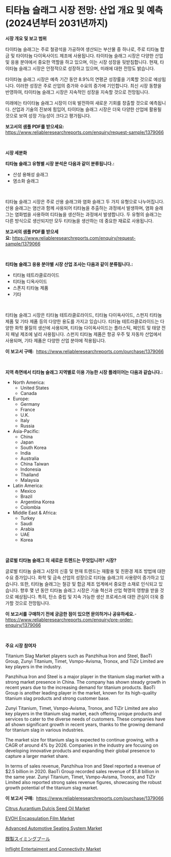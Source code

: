 <p><h1>티타늄 슬래그 시장 전망: 산업 개요 및 예측 (2024년부터 2031년까지)</h1></p><p><strong>시장 개요 및 보고 범위</strong></p>
<p><p>타이타늄 슬래그는 주로 철광석을 가공하여 생산되는 부산물 중 하나로, 주로 티타늄 합금 및 타이타늄 다이옥사이드 제조에 사용됩니다. 타이타늄 슬래그 시장은 다양한 산업 및 응용 분야에서 중요한 역할을 하고 있으며, 이는 시장 성장을 뒷받침합니다. 현재, 타이타늄 슬래그 시장은 안정적으로 성장하고 있으며, 미래에 대한 전망도 밝습니다. </p><p>타이타늄 슬래그 시장은 예측 기간 동안 8.9%의 연평균 성장률을 기록할 것으로 예상됩니다. 이러한 성장은 주로 산업의 증가와 수요의 증가에 기인합니다. 최신 시장 동향을 반영하여, 타이타늄 슬래그 시장은 지속적인 성장을 지속할 것으로 전망됩니다.</p><p>미래에는 타이타늄 슬래그 시장이 더욱 발전하여 새로운 기회를 창출할 것으로 예측됩니다. 산업과 기술의 진보에 힘입어, 타이타늄 슬래그 시장은 더욱 다양한 산업에 활용될 것으로 보여 성장 가능성이 크다고 평가됩니다.</p></p>
<p><strong>보고서의 샘플 PDF를 받으세요:</strong> <a href="https://www.reliableresearchreports.com/enquiry/request-sample/1379066">https://www.reliableresearchreports.com/enquiry/request-sample/1379066</a></p>
<p>&nbsp;</p>
<p><strong>시장 세분화</strong></p>
<p><strong>티타늄 슬래그 유형별 시장 분석은 다음과 같이 분류됩니다.:</strong></p>
<p><ul><li>산성 용해성 슬래그</li><li>염소화 슬래그</li></ul></p>
<p>&nbsp;</p>
<p><p>티타늄 슬래그 시장은 주로 산용 슬래그와 염화 슬래그 두 가지 유형으로 나누어집니다. 산용 슬래그는 염산과 함께 사용되어 티타늄을 추출하는 과정에서 발생하며, 염화 슬래그는 염화법을 사용하여 티타늄을 생산하는 과정에서 발생합니다. 두 유형의 슬래그는 다른 방식으로 생산되지만 모두 티타늄을 생산하는 데 중요한 재료로 사용됩니다.</p></p>
<p><strong>보고서의 샘플 PDF를 받으세요:</strong>&nbsp;<a href="https://www.reliableresearchreports.com/enquiry/request-sample/1379066">https://www.reliableresearchreports.com/enquiry/request-sample/1379066</a></p>
<p>&nbsp;</p>
<p><strong> 티타늄 슬래그 응용 분야별 시장 산업 조사는 다음과 같이 분류됩니다.:</strong></p>
<p><ul><li>티타늄 테트라클로라이드</li><li>티타늄 디옥사이드</li><li>스폰지 티타늄 제품</li><li>기타</li></ul></p>
<p>&nbsp;</p>
<p><p>티타늄 슬래그 시장은 티타늄 테트라클로라이드, 티타늄 다이옥사이드, 스펀지 티타늄 제품 및 기타 제품 등의 다양한 용도를 가지고 있습니다. 티타늄 테트라클로라이드는 다양한 화학 물질의 생산에 사용되며, 티타늄 다이옥사이드는 플라스틱, 페인트 및 태양 전지 패널 제조에 널리 사용됩니다. 스펀지 티타늄 제품은 항공 우주 및 자동차 산업에서 사용되며, 기타 제품은 다양한 산업 분야에 적용됩니다.</p></p>
<p><strong>이 보고서 구매:</strong>&nbsp; <a href="https://www.reliableresearchreports.com/purchase/1379066">https://www.reliableresearchreports.com/purchase/1379066</a></p>
<p>&nbsp;</p>
<p><strong>지역 측면에서 티타늄 슬래그 지역별로 이용 가능한 시장 플레이어는 다음과 같습니다.:</strong></p>
<p><ul>
    <li>
        North America:
        <ul>
            <li>United States</li>
            <li>Canada</li>
        </ul>
    </li>
    <li>
        Europe:
        <ul>
            <li>Germany</li>
            <li>France</li>
            <li>U.K.</li>
            <li>Italy</li>
            <li>Russia</li>
        </ul>
    </li>
    <li>
        Asia-Pacific:
        <ul>
            <li>China</li>
            <li>Japan</li>
            <li>South Korea</li>
            <li>India</li>
            <li>Australia</li>
            <li>China Taiwan</li>
            <li>Indonesia</li>
            <li>Thailand</li>
            <li>Malaysia</li>
        </ul>
    </li>
    <li>
        Latin America:
        <ul>
            <li>Mexico</li>
            <li>Brazil</li>
            <li>Argentina Korea</li>
            <li>Colombia</li>
        </ul>
    </li>
    <li>
        Middle East & Africa:
        <ul>
            <li>Turkey</li>
            <li>Saudi</li>
            <li>Arabia</li>
            <li>UAE</li>
            <li>Korea</li>
        </ul>
    </li>
    </ul></p>
<p>&nbsp;</p>
<p><strong>글로벌 티타늄 슬래그 의 새로운 트렌드는 무엇입니까? 시장?</strong></p>
<p><p>글로벌 티타늄 슬래그 시장의 신흥 및 현재 트렌드는 재활용 및 친환경 제조 방법에 대한 수요 증가입니다. 화학 및 금속 산업의 성장으로 티타늄 슬래그의 사용량이 증가하고 있습니다. 또한, 티타늄 슬래그는 철강 및 합금 제조 업계에서 중요한 소재로 인식되고 있습니다. 향후 몇 년 동안 티타늄 슬래그 시장은 기술 혁신과 산업 혁명의 영향을 받을 것으로 예상됩니다. 특히, 탄소 중립 및 지속 가능한 생산 프로세스에 대한 관심이 더욱 증가할 것으로 전망됩니다.</p></p>
<p><strong>이 보고서를 구매하기 전에 궁금한 점이 있으면 문의하거나 공유하세요.</strong>- <a href="https://www.reliableresearchreports.com/enquiry/pre-order-enquiry/1379066">https://www.reliableresearchreports.com/enquiry/pre-order-enquiry/1379066</a></p>
<p>&nbsp;</p>
<p><strong>주요 시장 참여자</strong></p>
<p><p>Titanium Slag Market players such as Panzhihua Iron and Steel, BaoTi Group, Zunyi Titanium, Timet, Vsmpo-Avisma, Tronox, and TiZir Limited are key players in the industry. </p><p>Panzhihua Iron and Steel is a major player in the titanium slag market with a strong market presence in China. The company has shown steady growth in recent years due to the increasing demand for titanium products. BaoTi Group is another leading player in the market, known for its high-quality titanium slag products and strong customer base. </p><p>Zunyi Titanium, Timet, Vsmpo-Avisma, Tronox, and TiZir Limited are also key players in the titanium slag market, each offering unique products and services to cater to the diverse needs of customers. These companies have all shown significant growth in recent years, thanks to the growing demand for titanium slag in various industries.</p><p>The market size for titanium slag is expected to continue growing, with a CAGR of around 4% by 2026. Companies in the industry are focusing on developing innovative products and expanding their global presence to capture a larger market share.</p><p>In terms of sales revenue, Panzhihua Iron and Steel reported a revenue of $2.5 billion in 2020. BaoTi Group recorded sales revenue of $1.8 billion in the same year. Zunyi Titanium, Timet, Vsmpo-Avisma, Tronox, and TiZir Limited also reported strong sales revenue figures, showcasing the robust growth potential of the titanium slag market.</p></p>
<p><strong>이 보고서 구매:</strong>&nbsp;&nbsp;<a href="https://www.reliableresearchreports.com/purchase/1379066">https://www.reliableresearchreports.com/purchase/1379066</a></p>
<p><p><a href="https://view.publitas.com/reportprime-1/citrus-aurantium-dulcis-seed-oil-market-challenges-opportunities-and-growth-drivers-and-major-market-players-forecasted-for-period-from-2024-2031/">Citrus Aurantium Dulcis Seed Oil Market</a></p><p><a href="https://github.com/yoshih12/Market-Research-Report-List-2/blob/main/evoh-encapsulation-film-market.md">EVOH Encapsulation Film Market</a></p><p><a href="https://issuu.com/reportprime-2/docs/advanced-automotive-seating-system-market-size-203">Advanced Automotive Seating System Market</a></p><p><a href="https://github.com/jkjreqjscoxx7/Market-Research-Report-List-1/blob/main/17592101371.md">既製スイミングプール</a></p><p><a href="https://issuu.com/reportprime-2/docs/inflight-entertaiment-and-connectivity-market-size">Inflight Entertaiment and Connectivity Market</a></p></p>
